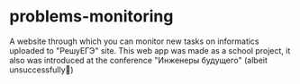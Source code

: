 # problems-monitoring
A website through which you can monitor new tasks on informatics uploaded to "РешуЕГЭ" site.
This web app was made as a school project, it also was introduced at the conference "Инженеры будущего" (albeit unsuccessfully🙂)
